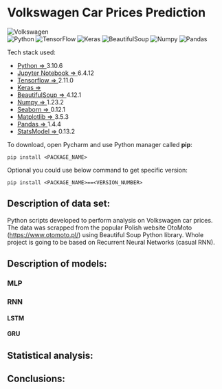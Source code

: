  # Volkswagen Car Prices Prediction
![Volkswagen](https://a11ybadges.com/badge?logo=volkswagen)  
![Python](https://a11ybadges.com/badge?logo=python)
![TensorFlow](https://a11ybadges.com/badge?logo=tensorflow)
![Keras](https://a11ybadges.com/badge?logo=keras)
![BeautifulSoup](https://a11ybadges.com/badge?logo=beautifulsoup)
![Numpy](https://a11ybadges.com/badge?logo=numpy)
![Pandas](https://a11ybadges.com/badge?logo=pandas)


Tech stack used:
- [Python => ](https://www.python.org/) 3.10.6
- [Jupyter Notebook => ](https://jupyter.org/) 6.4.12
- [Tensorflow => ](https://www.tensorflow.org/?hl=pl) 2.11.0 
- [Keras => ](https://en.wikipedia.org/wiki/Keras)
- [BeautifulSoup => ](https://www.crummy.com/software/BeautifulSoup/bs4/doc/) 4.12.1
- [Numpy => ](https://numpy.org/) 1.23.2
- [Seaborn => ](https://seaborn.pydata.org/) 0.12.1 
- [Matplotlib => ](https://matplotlib.org/stable/index.html) 3.5.3
- [Pandas => ](https://pandas.pydata.org/) 1.4.4
- [StatsModel => ](https://www.statsmodels.org/stable/index.html) 0.13.2

To download, open Pycharm and use Python manager called **pip**:
```
pip install <PACKAGE_NAME> 
```
Optional you could use below command to get specific version:
```
pip install <PACKAGE_NAME>==<VERSION_NUMBER>
```

## Description of data set:
Python scripts developed to perform analysis on Volkswagen car prices. 
The data was scrapped from the popular Polish website OtoMoto (https://www.otomoto.pl/) using Beautiful Soup Python library. 
Whole project is going to be based on Recurrent Neural Networks (casual RNN).

## Description of models:
### MLP
### RNN
#### LSTM
#### GRU

## Statistical analysis:

## Conclusions:


